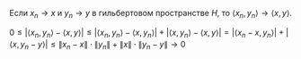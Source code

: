Если $x_n\to x$ и $y_n\to y$ в гильбертовом пространстве $H$, то $\left\langle x_n, y_n\right\rangle \to\left\langle x, y\right\rangle$.

$0\leqslant\lvert \left\langle x_n, y_n\right\rangle -\left\langle x, y\right\rangle  \rvert\leqslant\lvert \left\langle x_n, y_n\right\rangle -\left\langle x, y_n\right\rangle  \rvert+\lvert \left\langle x, y_n\right\rangle -\left\langle x, y\right\rangle  \rvert=\lvert \left\langle x_n-x, y_n\right\rangle  \rvert+\lvert \left\langle x, y_n-y\right\rangle  \rvert\leqslant\lVert x_n-x \rVert\cdot\lVert y_n \rVert+\lVert x \rVert\cdot\lVert y_n-y \rVert\to 0$